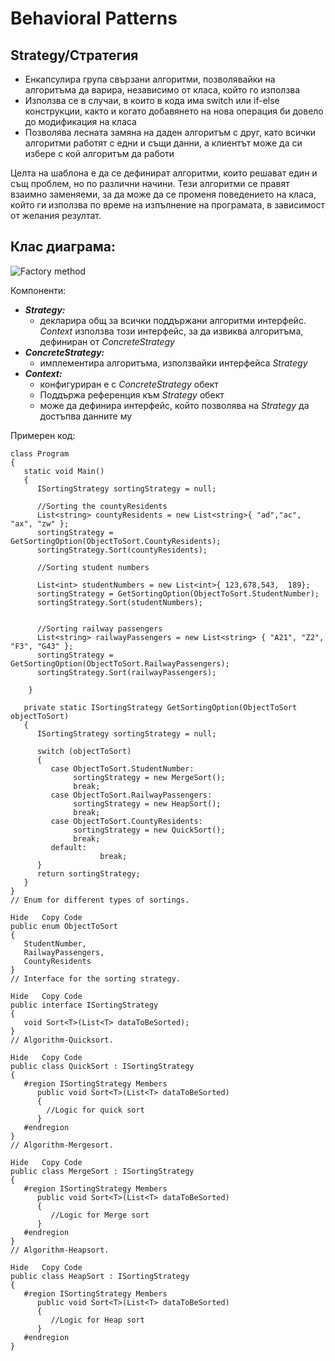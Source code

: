 # Behavioral Patterns

## Strategy/Стратегия

 * Енкапсулира група свързани алгоритми, позволявайки на алгоритъма да варира, независимо от класа, който го използва
 * Използва се в случаи, в които в кода има switch или if-else конструкции, както и когато добавянето на нова операция би довело до модификация на класа
 * Позволява лесната замяна на даден алгоритъм с друг, като всички алгоритми работят с едни и същи данни, а клиентът може да си избере с кой алгоритъм да работи

Целта на шаблона е да се дефинират алгоритми, които решават един и същ проблем, но по различни начини. Тези алгоритми се правят взаимно заменяеми, за да може да се променя поведението на класа, който ги използва по време на изпълнение на програмата, в зависимост от желания резултат.

## Клас диаграма:

![Factory method](http://www.dofactory.com/images/diagrams/net/strategy.gif)

Компоненти:

 * *__Strategy:__*
   * декларира общ за всички поддържани алгоритми интерфейс. *Context* използва този интерфейс, за да извиква алгоритъма, дефиниран от *ConcreteStrategy*
 * *__ConcreteStrategy:__*
   * имплементира алгоритъма, използвайки интерфейса *Strategy*
 * *__Context:__*
   * конфигуриран е с *ConcreteStrategy* обект
   * Поддържа референция към *Strategy* обект
   * може да дефинира интерфейс, който позволява на *Strategy* да достъпва данните му

Примерен код:

```
class Program
{
   static void Main()
   {
      ISortingStrategy sortingStrategy = null;

      //Sorting the countyResidents
      List<string> countyResidents = new List<string>{ "ad","ac", "ax", "zw" };
      sortingStrategy = GetSortingOption(ObjectToSort.CountyResidents);
      sortingStrategy.Sort(countyResidents);

      //Sorting student numbers

      List<int> studentNumbers = new List<int>{ 123,678,543,  189};
      sortingStrategy = GetSortingOption(ObjectToSort.StudentNumber);
      sortingStrategy.Sort(studentNumbers);
      
      
      //Sorting railway passengers      
      List<string> railwayPassengers = new List<string> { "A21", "Z2", "F3", "G43" };
      sortingStrategy = GetSortingOption(ObjectToSort.RailwayPassengers);
      sortingStrategy.Sort(railwayPassengers);

    }

   private static ISortingStrategy GetSortingOption(ObjectToSort objectToSort)
   {
      ISortingStrategy sortingStrategy = null;

      switch (objectToSort)
      {
         case ObjectToSort.StudentNumber:
              sortingStrategy = new MergeSort();              
              break;
         case ObjectToSort.RailwayPassengers:
              sortingStrategy = new HeapSort();
              break;
         case ObjectToSort.CountyResidents:
              sortingStrategy = new QuickSort();
              break;
         default:
                    break;
      }
      return sortingStrategy;
   }
}
// Enum for different types of sortings.

Hide   Copy Code
public enum ObjectToSort
{
   StudentNumber,
   RailwayPassengers,
   CountyResidents
}
// Interface for the sorting strategy.

Hide   Copy Code
public interface ISortingStrategy 
{
   void Sort<T>(List<T> dataToBeSorted);
}
// Algorithm-Quicksort.

Hide   Copy Code
public class QuickSort : ISortingStrategy
{
   #region ISortingStrategy Members
      public void Sort<T>(List<T> dataToBeSorted)
      {
        //Logic for quick sort
      }
   #endregion
}
// Algorithm-Mergesort.

Hide   Copy Code
public class MergeSort : ISortingStrategy
{
   #region ISortingStrategy Members
      public void Sort<T>(List<T> dataToBeSorted)
      {
         //Logic for Merge sort
      }
   #endregion
}
// Algorithm-Heapsort.

Hide   Copy Code
public class HeapSort : ISortingStrategy
{
   #region ISortingStrategy Members
      public void Sort<T>(List<T> dataToBeSorted)
      {
         //Logic for Heap sort
      }
   #endregion
}
```